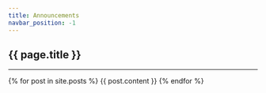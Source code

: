 ```yaml
---
title: Announcements
navbar_position: -1
---
```


## {{ page.title }}

******

{% for post in site.posts %}
  {{ post.content }}
{% endfor %}
